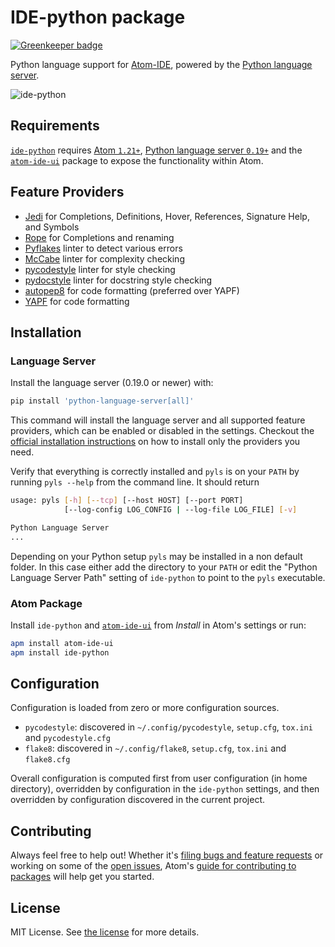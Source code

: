 # IDE-python package

[![Greenkeeper badge](https://badges.greenkeeper.io/lgeiger/ide-python.svg)](https://greenkeeper.io/)

Python language support for [Atom-IDE](https://ide.atom.io/), powered by the [Python language server](https://github.com/palantir/python-language-server).

![ide-python](https://user-images.githubusercontent.com/13285808/30352538-b9687a76-9820-11e7-8876-c22751645d36.png)

## Requirements

[`ide-python`](https://atom.io/packages/ide-python) requires [Atom `1.21+`](https://atom.io/), [Python language server `0.19+`](https://github.com/palantir/python-language-server) and the [`atom-ide-ui`](https://atom.io/packages/atom-ide-ui) package to expose the functionality within Atom.

## Feature Providers

* [Jedi](https://github.com/davidhalter/jedi) for Completions, Definitions, Hover, References, Signature Help, and Symbols
* [Rope](https://github.com/python-rope/rope) for Completions and renaming
* [Pyflakes](https://github.com/PyCQA/pyflakes) linter to detect various errors
* [McCabe](https://github.com/PyCQA/mccabe) linter for complexity checking
* [pycodestyle](https://github.com/PyCQA/pycodestyle) linter for style checking
* [pydocstyle](https://github.com/PyCQA/pydocstyle) linter for docstring style checking
* [autopep8](https://github.com/hhatto/autopep8) for code formatting (preferred over YAPF)
* [YAPF](https://github.com/google/yapf) for code formatting

## Installation

### Language Server

Install the language server (0.19.0 or newer) with:

```bash
pip install 'python-language-server[all]'
```

This command will install the language server and all supported feature providers, which can be enabled or disabled in the settings. Checkout the [official installation instructions](https://github.com/palantir/python-language-server#installation) on how to install only the providers you need.

Verify that everything is correctly installed and `pyls` is on your `PATH` by running `pyls --help` from the command line.
It should return

```bash
usage: pyls [-h] [--tcp] [--host HOST] [--port PORT]
            [--log-config LOG_CONFIG | --log-file LOG_FILE] [-v]

Python Language Server
...
```

Depending on your Python setup `pyls` may be installed in a non default folder. In this case either add the directory to your `PATH` or edit the "Python Language Server Path" setting of `ide-python` to point to the `pyls` executable.

### Atom Package

Install `ide-python` and [`atom-ide-ui`](https://atom.io/packages/atom-ide-ui) from _Install_ in Atom's settings or run:

```bash
apm install atom-ide-ui
apm install ide-python
```

## Configuration

Configuration is loaded from zero or more configuration sources.

* `pycodestyle`: discovered in `~/.config/pycodestyle`, `setup.cfg`, `tox.ini` and `pycodestyle.cfg`
* `flake8`: discovered in `~/.config/flake8`, `setup.cfg`, `tox.ini` and `flake8.cfg`

Overall configuration is computed first from user configuration (in home directory), overridden by configuration in the `ide-python` settings, and then overridden by configuration discovered in the current project.

## Contributing

Always feel free to help out! Whether it's [filing bugs and feature requests](https://github.com/lgeiger/ide-python/issues/new) or working on some of the [open issues](https://github.com/lgeiger/ide-python/issues), Atom's [guide for contributing to packages](https://github.com/atom/atom/blob/master/docs/contributing-to-packages.md) will help get you started.

## License

MIT License. See [the license](LICENSE.md) for more details.
